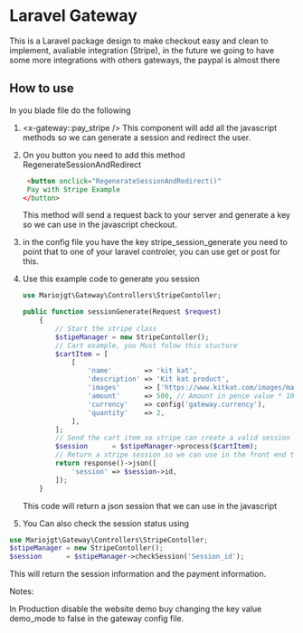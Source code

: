 # Laravel Gateway 

This is a Laravel package design to make checkout easy and clean to implement, avaliable integration (Stripe), in the future we going to have some more integrations with others gateways, the paypal is almost there

## How to use

In you blade file do the following

1. <x-gateway::pay_stripe /> This component will add all the javascript methods so we can generate a session and redirect the user.

2. On you button you need to add this method RegenerateSessionAndRedirect

   ```html
    <button onclick="RegenerateSessionAndRedirect()"
   	Pay with Stripe Example
   </button>
   ```

   This method will send a request back to your server and generate a key so we can use in the javascript checkout.

3. in the config file you have the key stripe_session_generate you need to point that to one of your laravel controler, you can use get or post for this.

4. Use this example code to generate you session

   ```php
   use Mariojgt\Gateway\Controllers\StripeContoller;
   
   public function sessionGenerate(Request $request)
       {
           // Start the stripe class
           $stipeManager = new StripeContoller();
           // Cart example, you Must folow this stucture
           $cartItem = [
               [
                   'name'        => 'kit kat',
                   'description' => 'Kit kat product',
                   'images'      => ['https://www.kitkat.com/images/main-logo-snap.png'],
                   'amount'      => 500, // Amount in pence value * 100
                   'currency'    => config('gateway.currency'),
                   'quantity'    => 2,
               ],
           ];
           // Send the cart item so stripe can create a valid session
           $session      = $stipeManager->process($cartItem);
           // Return a stripe session so we can use in the front end to redirect the user
           return response()->json([
               'session' => $session->id,
           ]);
       }
   ```

   This code will return a json session that we can use in the javascript

5. You Can also check the session status using

```php
use Mariojgt\Gateway\Controllers\StripeContoller;
$stipeManager = new StripeContoller();
$session      = $stipeManager->checkSession('Session_id');

```

This will return the session information and the payment information.



Notes:

In Production disable the website demo buy changing the key value demo_mode to false in the gateway config file.